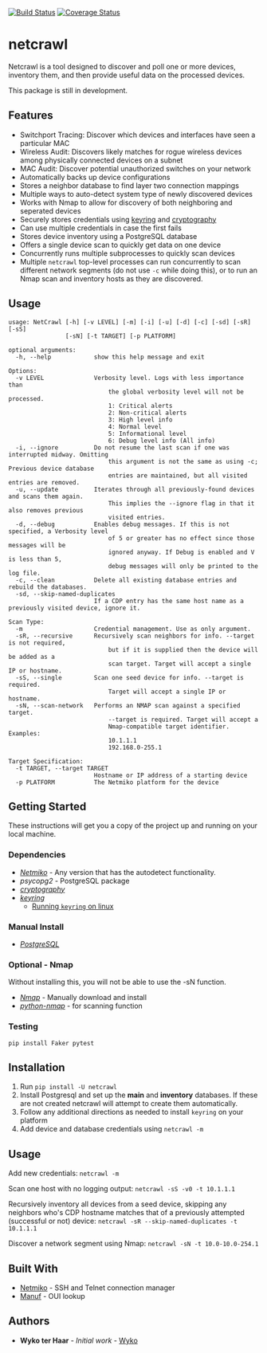 [![Build Status](https://travis-ci.org/Wyko/netcrawl.svg?branch=development)](https://travis-ci.org/Wyko/netcrawl) [![Coverage Status](https://coveralls.io/repos/github/Wyko/netcrawl/badge.svg?branch=development)](https://coveralls.io/github/Wyko/netcrawl?branch=development)

# netcrawl

Netcrawl is a tool designed to discover and poll one or more devices, inventory them, and then provide useful data on the processed devices.

This package is still in development.

## Features

* Switchport Tracing: Discover which devices and interfaces have seen a particular MAC
* Wireless Audit: Discovers likely matches for rogue wireless devices among physically connected devices on a subnet
* MAC Audit: Discover potential unauthorized switches on your network  
* Automatically backs up device configurations
* Stores a neighbor database to find layer two connection mappings
* Multiple ways to auto-detect system type of newly discovered devices
* Works with Nmap to allow for discovery of both neighboring and seperated devices
* Securely stores credentials using [keyring](https://pypi.python.org/pypi/keyring) and [cryptography](https://cryptography.io)
* Can use multiple credentials in case the first fails 
* Stores device inventory using a PostgreSQL database
* Offers a single device scan to quickly get data on one device
* Concurrently runs multiple subprocesses to quickly scan devices
* Multiple `netcrawl` top-level processes can run concurrently to scan different network segments (do not use `-c` while doing this), or to run an Nmap scan and inventory hosts as they are discovered.


## Usage

```
usage: NetCrawl [-h] [-v LEVEL] [-m] [-i] [-u] [-d] [-c] [-sd] [-sR] [-sS]
                [-sN] [-t TARGET] [-p PLATFORM]

optional arguments:
  -h, --help            show this help message and exit

Options:
  -v LEVEL              Verbosity level. Logs with less importance than
                            the global verbosity level will not be processed.
                            1: Critical alerts
                            2: Non-critical alerts
                            3: High level info
                            4: Normal level
                            5: Informational level
                            6: Debug level info (All info)
  -i, --ignore          Do not resume the last scan if one was interrupted midway. Omitting
                            this argument is not the same as using -c; Previous device database
                            entries are maintained, but all visited entries are removed.
  -u, --update          Iterates through all previously-found devices and scans them again.
                            This implies the --ignore flag in that it also removes previous
                            visited entries.
  -d, --debug           Enables debug messages. If this is not specified, a Verbosity level
                            of 5 or greater has no effect since those messages will be
                            ignored anyway. If Debug is enabled and V is less than 5,
                            debug messages will only be printed to the log file.
  -c, --clean           Delete all existing database entries and rebuild the databases.
  -sd, --skip-named-duplicates
                        If a CDP entry has the same host name as a previously visited device, ignore it.

Scan Type:
  -m                    Credential management. Use as only argument.
  -sR, --recursive      Recursively scan neighbors for info. --target is not required,
                            but if it is supplied then the device will be added as a
                            scan target. Target will accept a single IP or hostname.
  -sS, --single         Scan one seed device for info. --target is required.
                            Target will accept a single IP or hostname.
  -sN, --scan-network   Performs an NMAP scan against a specified target.
                            --target is required. Target will accept a
                            Nmap-compatible target identifier. Examples:
                            10.1.1.1
                            192.168.0-255.1

Target Specification:
  -t TARGET, --target TARGET
                        Hostname or IP address of a starting device
  -p PLATFORM           The Netmiko platform for the device
```

## Getting Started

These instructions will get you a copy of the project up and running on your local machine.

### Dependencies
* *[Netmiko](https://github.com/ktbyers/netmiko)* - Any version that has the autodetect functionality.
* *psycopg2* - PostgreSQL package
* *[cryptography](https://cryptography.io)*
* *[keyring](https://pypi.python.org/pypi/keyring)*
  * [Running `keyring` on linux](https://pypi.python.org/pypi/keyring#using-keyring-on-ubuntu-16-04)

### Manual Install
* *[PostgreSQL](https://www.postgresql.org/)*

### Optional - Nmap
Without installing this, you will not be able to use the -sN function.

* *[Nmap](https://nmap.org)* - Manually download and install
* *[python-nmap](http://xael.org/pages/python-nmap-en.html)* - for scanning function


### Testing

`pip install Faker pytest`

## Installation

1. Run `pip install -U netcrawl`
2. Install Postgresql and set up the **main** and **inventory** databases. If these are not created netcrawl will attempt to create them automatically.
3. Follow any additional directions as needed to install `keyring` on your platform
4. Add device and database credentials using `netcrawl -m`

## Usage

Add new credentials:
`netcrawl -m` 

Scan one host with no logging output:
`netcrawl -sS -v0 -t 10.1.1.1`

Recursively inventory all devices from a seed device, skipping any neighbors who's CDP hostname matches that of a previously attempted (successful or not) device:
`netcrawl -sR --skip-named-duplicates -t 10.1.1.1`

Discover a network segment using Nmap:
`netcrawl -sN -t 10.0-10.0-254.1`


## Built With

* [Netmiko](https://github.com/ktbyers/netmiko) - SSH and Telnet connection manager
* [Manuf](https://github.com/coolbho3k/manuf) - OUI lookup

## Authors

* **Wyko ter Haar** - *Initial work* - [Wyko](https://github.com/Wyko)
